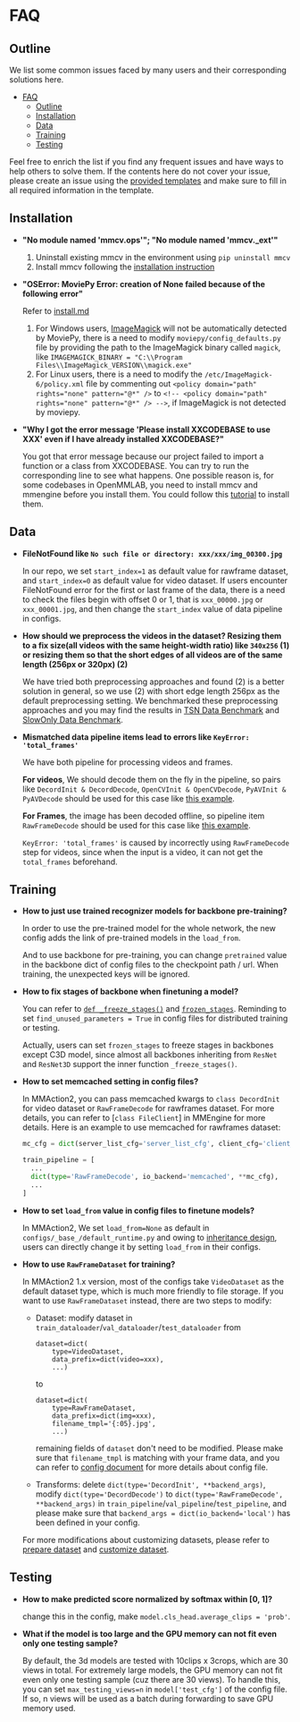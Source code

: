 # FAQ

## Outline

We list some common issues faced by many users and their corresponding solutions here.

- [FAQ](#faq)
  - [Outline](#outline)
  - [Installation](#installation)
  - [Data](#data)
  - [Training](#training)
  - [Testing](#testing)

Feel free to enrich the list if you find any frequent issues and have ways to help others to solve them.
If the contents here do not cover your issue, please create an issue using the [provided templates](https://github.com/open-mmlab/mmaction2/tree/main/.github/ISSUE_TEMPLATE/error-report.md) and make sure to fill in all required information in the template.

## Installation

- **"No module named 'mmcv.ops'"; "No module named 'mmcv.\_ext'"**

  1. Uninstall existing mmcv in the environment using `pip uninstall mmcv`
  2. Install mmcv following the [installation instruction](https://mmcv.readthedocs.io/en/2.x/get_started/installation.html#install-mmcv)

- **"OSError: MoviePy Error: creation of None failed because of the following error"**

  Refer to [install.md](https://github.com/open-mmlab/mmaction2/blob/master/docs/install.md#requirements)

  1. For Windows users, [ImageMagick](https://www.imagemagick.org/script/index.php) will not be automatically detected by MoviePy, there is a need to modify `moviepy/config_defaults.py` file by providing the path to the ImageMagick binary called `magick`, like `IMAGEMAGICK_BINARY = "C:\\Program Files\\ImageMagick_VERSION\\magick.exe"`
  2. For Linux users, there is a need to modify the `/etc/ImageMagick-6/policy.xml` file by commenting out `<policy domain="path" rights="none" pattern="@*" />` to `<!-- <policy domain="path" rights="none" pattern="@*" /> -->`, if ImageMagick is not detected by moviepy.

- **"Why I got the error message 'Please install XXCODEBASE to use XXX' even if I have already installed XXCODEBASE?"**

  You got that error message because our project failed to import a function or a class from XXCODEBASE. You can try to run the corresponding line to see what happens. One possible reason is, for some codebases in OpenMMLAB, you need to install mmcv and mmengine before you install them. You could follow this [tutorial](https://mmaction2.readthedocs.io/en/latest/get_started/installation.html#installation) to install them.

## Data

- **FileNotFound like `No such file or directory: xxx/xxx/img_00300.jpg`**

  In our repo, we set `start_index=1` as default value for rawframe dataset, and `start_index=0` as default value for video dataset.
  If users encounter FileNotFound error for the first or last frame of the data, there is a need to check the files begin with offset 0 or 1,
  that is `xxx_00000.jpg` or `xxx_00001.jpg`, and then change the `start_index` value of data pipeline in configs.

- **How should we preprocess the videos in the dataset? Resizing them to a fix size(all videos with the same height-width ratio) like `340x256` (1) or resizing them so that the short edges of all videos are of the same length (256px or 320px) (2)**

  We have tried both preprocessing approaches and found (2) is a better solution in general, so we use (2) with short edge length 256px as the default preprocessing setting. We benchmarked these preprocessing approaches and you may find the results in [TSN Data Benchmark](https://github.com/open-mmlab/mmaction2/tree/master/configs/recognition/tsn) and [SlowOnly Data Benchmark](https://github.com/open-mmlab/mmaction2/tree/master/configs/recognition/slowonly).

- **Mismatched data pipeline items lead to errors like `KeyError: 'total_frames'`**

  We have both pipeline for processing videos and frames.

  **For videos**, We should decode them on the fly in the pipeline, so pairs like `DecordInit & DecordDecode`, `OpenCVInit & OpenCVDecode`, `PyAVInit & PyAVDecode` should be used for this case like [this example](https://github.com/open-mmlab/mmaction2/blob/main/configs/recognition/tsn/tsn_imagenet-pretrained-r50_8xb32-1x1x3-100e_kinetics400-rgb.py#L14-L16).

  **For Frames**, the image has been decoded offline, so pipeline item `RawFrameDecode` should be used for this case like [this example](https://github.com/open-mmlab/mmaction2/blob/main/configs/recognition/trn/trn_imagenet-pretrained-r50_8xb16-1x1x8-50e_sthv1-rgb.py#L17).

  `KeyError: 'total_frames'` is caused by incorrectly using `RawFrameDecode` step for videos, since when the input is a video, it can not get the `total_frames` beforehand.

## Training

- **How to just use trained recognizer models for backbone pre-training?**

  In order to use the pre-trained model for the whole network, the new config adds the link of pre-trained models in the `load_from`.

  And to use backbone for pre-training, you can change `pretrained` value in the backbone dict of config files to the checkpoint path / url.
  When training, the unexpected keys will be ignored.

- **How to fix stages of backbone when finetuning a model?**

  You can refer to [`def _freeze_stages()`](https://github.com/open-mmlab/mmaction2/blob/main/mmaction/models/backbones/resnet3d.py#L791) and [`frozen_stages`](https://github.com/open-mmlab/mmaction2/blob/main/mmaction/models/backbones/resnet3d.py#L369-L370).
  Reminding to set `find_unused_parameters = True` in config files for distributed training or testing.

  Actually, users can set `frozen_stages` to freeze stages in backbones except C3D model, since almost all backbones inheriting from `ResNet` and `ResNet3D` support the inner function `_freeze_stages()`.

- **How to set memcached setting in config files?**

  In MMAction2, you can pass memcached kwargs to `class DecordInit` for video dataset or `RawFrameDecode` for rawframes dataset.
  For more details, you can refer to \[`class FileClient`\] in MMEngine for more details.
  Here is an example to use memcached for rawframes dataset:

  ```python
  mc_cfg = dict(server_list_cfg='server_list_cfg', client_cfg='client_cfg', sys_path='sys_path')

  train_pipeline = [
    ...
    dict(type='RawFrameDecode', io_backend='memcached', **mc_cfg),
    ...
  ]
  ```

- **How to set `load_from` value in config files to finetune models?**

  In MMAction2, We set `load_from=None` as default in `configs/_base_/default_runtime.py` and owing to [inheritance design](https://github.com/open-mmlab/mmaction2/tree/main/docs/en/user_guides/config.md),
  users can directly change it by setting `load_from` in their configs.

- **How to use `RawFrameDataset` for training?**

  In MMAction2 1.x version, most of the configs take `VideoDataset` as the default dataset type, which is much more friendly to file storage. If you want to use `RawFrameDataset` instead, there are two steps to modify:

  - Dataset:
    modify dataset in `train_dataloader`/`val_dataloader`/`test_dataloader` from

    ```
    dataset=dict(
        type=VideoDataset,
        data_prefix=dict(video=xxx),
        ...)
    ```

    to

    ```
    dataset=dict(
        type=RawFrameDataset,
        data_prefix=dict(img=xxx),
        filename_tmpl='{:05}.jpg',
        ...)
    ```

    remaining fields of `dataset` don't need to be modified. Please make sure that `filename_tmpl` is matching with your frame data, and you can refer to [config document](../user_guides/config.md) for more details about config file.

  - Transforms: delete `dict(type='DecordInit', **backend_args)`, modify `dict(type='DecordDecode')` to `dict(type='RawFrameDecode', **backend_args)` in `train_pipeline`/`val_pipeline`/`test_pipeline`, and please make sure that `backend_args = dict(io_backend='local')` has been defined in your config.

  For more modifications about customizing datasets, please refer to [prepare dataset](../user_guides/prepare_dataset.md) and [customize dataset](../advanced_guides/customize_dataset.md).

## Testing

- **How to make predicted score normalized by softmax within \[0, 1\]?**

  change this in the config, make `model.cls_head.average_clips = 'prob'`.

- **What if the model is too large and the GPU memory can not fit even only one testing sample?**

  By default, the 3d models are tested with 10clips x 3crops, which are 30 views in total. For extremely large models, the GPU memory can not fit even only one testing sample (cuz there are 30 views). To handle this, you can set `max_testing_views=n` in `model['test_cfg']` of the config file. If so, n views will be used as a batch during forwarding to save GPU memory used.
